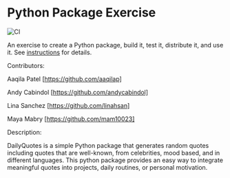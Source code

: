 # Python Package Exercise

![CI](https://github.com/software-students-spring2025/3-python-package-package_proj/actions/workflows/build.yaml/badge.svg)

An exercise to create a Python package, build it, test it, distribute it, and use it. See [instructions](./instructions.md) for details.

Contributors:

Aaqila Patel
[https://github.com/aaqilap]

Andy Cabindol
[https://github.com/andycabindol]

Lina Sanchez
[https://github.com/linahsan]

Maya Mabry
[https://github.com/mam10023]

Description:

DailyQuotes is a simple Python package that generates random quotes including quotes that are well-known, from celebrities, mood based, and in different languages. This python package provides an easy way to integrate meaningful quotes into projects, daily routines, or personal motivation.
